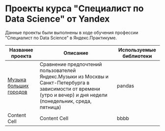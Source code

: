 # Проекты курса "Специалист по Data Science" от Yandex

Данные проекты были выполнены в ходе обучения профессии "Специалист по Data Science" в Яндекс.Практикуме.

|Название проекта  | Описание | Используемые библиотеки |
| ------------- | ------------- |-------------|
| [Музыка больших городов](https://github.com/omirosh/yandex_practicum/tree/master/yandex_music)  | Сравнение предпочтений пользователей Яндекс.Музыки из Москвы и Санкт-Петербурга в зависимости от времени (утро и вечер) и дня недели (понедельник, среда, пятница)  | pandas |
| Content Cell  | Content Cell  |bbbb|
